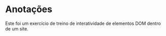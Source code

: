 # Anotações <br>
Este foi um exercício de treino de interatividade de elementos DOM dentro de um site.